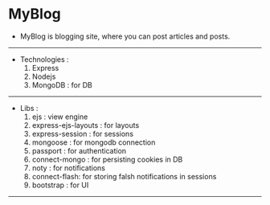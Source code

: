 # MyBlog

- MyBlog is blogging site, where you can post articles and posts.

---

- Technologies :
  1. Express
  2. Nodejs
  3. MongoDB : for DB

---

- Libs :
  1. ejs : view engine
  2. express-ejs-layouts : for layouts
  3. express-session : for sessions
  4. mongoose : for mongodb connection
  5. passport : for authentication
  6. connect-mongo : for persisting cookies in DB
  7. noty : for notifications
  8. connect-flash: for storing falsh notifications in sessions
  9. bootstrap : for UI

---
